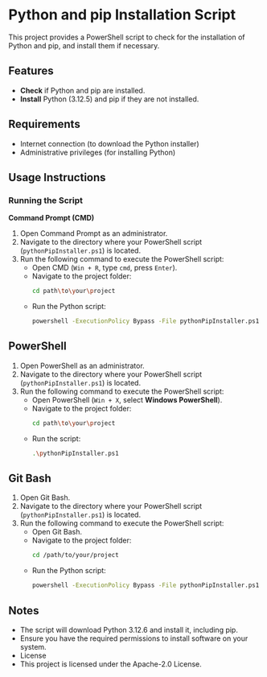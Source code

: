 # Python and pip Installation Script

This project provides a PowerShell script to check for the installation of Python and pip, and install them if necessary.

## Features

- **Check** if Python and pip are installed.
- **Install** Python (3.12.5) and pip if they are not installed.

## Requirements

- Internet connection (to download the Python installer)
- Administrative privileges (for installing Python)

## Usage Instructions

### Running the Script

**Command Prompt (CMD)**
1. Open Command Prompt as an administrator.
2. Navigate to the directory where your PowerShell script (`pythonPipInstaller.ps1`) is located.
3. Run the following command to execute the PowerShell script:
   - Open CMD (`Win + R`, type `cmd`, press `Enter`).
   - Navigate to the project folder:
     ```bash
     cd path\to\your\project
     ```
   - Run the Python script:
     ```cmd
     powershell -ExecutionPolicy Bypass -File pythonPipInstaller.ps1
     ```
## PowerShell

1. Open PowerShell as an administrator.
2. Navigate to the directory where your PowerShell script (`pythonPipInstaller.ps1`) is located.
3. Run the following command to execute the PowerShell script:
   - Open PowerShell (`Win + X`, select **Windows PowerShell**).
   - Navigate to the project folder:
     ```bash
     cd path\to\your\project
     ```
   - Run the script:
     ```bash
     .\pythonPipInstaller.ps1
     ```
## Git Bash

1. Open Git Bash.
2. Navigate to the directory where your PowerShell script (`pythonPipInstaller.ps1`) is located.
3. Run the following command to execute the PowerShell script:
   - Open Git Bash.
   - Navigate to the project folder:
     ```bash
     cd /path/to/your/project
     ```
   - Run the Python script:
     ```bash
     powershell -ExecutionPolicy Bypass -File pythonPipInstaller.ps1
     ```
## Notes
- The script will download Python 3.12.6 and install it, including pip.
- Ensure you have the required permissions to install software on your system.
- License
- This project is licensed under the Apache-2.0 License.
